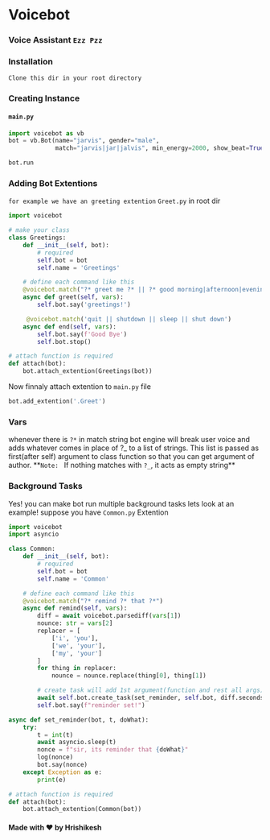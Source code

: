 # Voicebot

### Voice Assistant `Ezz Pzz`

### Installation

`Clone this dir in your root directory`

### Creating Instance

#### `main.py`

```py
import voicebot as vb
bot = vb.Bot(name="jarvis", gender="male",
             match="jarvis|jar|jalvis", min_energy=2000, show_beat=True, show_task=True)

bot.run
```

### Adding Bot Extentions

`for example we have an greeting extention`
`Greet.py` in root dir

```py
import voicebot

# make your class
class Greetings:
    def __init__(self, bot):
        # required
        self.bot = bot
        self.name = 'Greetings'

    # define each command like this
    @voicebot.match("?* greet me ?* || ?* good morning|afternoon|evening|night ?*")
    async def greet(self, vars):
        self.bot.say('greetings!')

     @voicebot.match('quit || shutdown || sleep || shut down')
    async def end(self, vars):
        self.bot.say(f'Good Bye')
        self.bot.stop()

# attach function is required
def attach(bot):
    bot.attach_extention(Greetings(bot))
```

Now finnaly attach extention to `main.py` file

```py
bot.add_extention('.Greet')
```

### Vars

whenever there is `?*` in match string bot engine will break user voice and adds whatever comes in place of ?_ to a list of strings. This list is passed as first(after self) argument to class function so that you can get argument of author.
\*\*`Note: ` If nothing matches with `?_`, it acts as empty string\*\*

### Background Tasks

Yes! you can make bot run multiple background tasks
lets look at an example!
suppose you have `Common.py` Extention

```py
import voicebot
import asyncio

class Common:
    def __init__(self, bot):
        # required
        self.bot = bot
        self.name = 'Common'

    # define each command like this
    @voicebot.match("?* remind ?* that ?*")
    async def remind(self, vars):
        diff = await voicebot.parsediff(vars[1])
        nounce: str = vars[2]
        replacer = [
            ['i', 'you'],
            ['we', 'your'],
            ['my', 'your']
        ]
        for thing in replacer:
            nounce = nounce.replace(thing[0], thing[1])

        # create task will add 1st argument(function and rest all args) as background task
        await self.bot.create_task(set_reminder, self.bot, diff.seconds, nounce)
        self.bot.say(f"reminder set!")

async def set_reminder(bot, t, doWhat):
    try:
        t = int(t)
        await asyncio.sleep(t)
        nonce = f"sir, its reminder that {doWhat}"
        log(nonce)
        bot.say(nonce)
    except Exception as e:
        print(e)

# attach function is required
def attach(bot):
    bot.attach_extention(Common(bot))
```

#### Made with ❤️ by Hrishikesh
